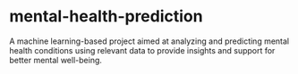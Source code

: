 # mental-health-prediction
A machine learning-based project aimed at analyzing and predicting mental health conditions using relevant data to provide insights and support for better mental well-being.
